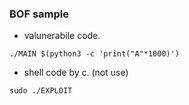 ### BOF sample

* valunerabile code.

```
./MAIN $(python3 -c 'print("A"*1000)')
```

* shell code by c. (not use)

```
sudo ./EXPLOIT
```
